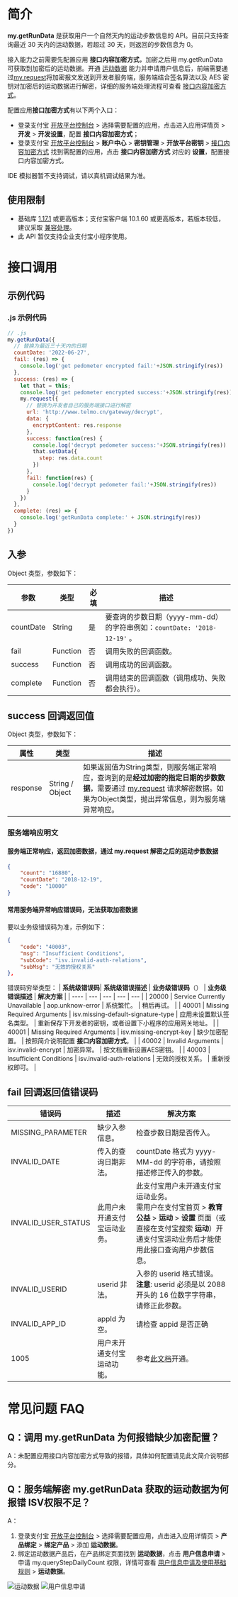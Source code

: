 # 简介
**my.getRunData** 是获取用户一个自然天内的运动步数信息的 API。目前只支持查询最近 30 天内的运动数据，若超过 30 天，则返回的步数信息为 0。

接入能力之前需要先配置应用 **接口内容加密方式**，加密之后用 my.getRunData 可获取到加密后的运动数据。开通 [运动数据](https://opendocs.alipay.com/mini/introduce/rundata) 能力并申请用户信息后，前端需要通过[my.request](https://opendocs.alipay.com/mini/api/owycmh)将加密报文发送到开发者服务端，服务端结合签名算法以及 AES 密钥对加密后的运动数据进行解密，详细的服务端处理流程可查看 [接口内容加密方式](https://opendocs.alipay.com/common/02mse3)。

配置应用**接口加密方式**有以下两个入口：
  - 登录支付宝 [开放平台控制台](https://open.alipay.com/dev/workspace) > 选择需要配置的应用，点击进入应用详情页 > **开发** > **开发设置**，配置 **接口内容加密方式**；
  - 登录支付宝 [开放平台控制台](https://open.alipay.com/dev/workspace) > **账户中心** > **密钥管理** > **开放平台密钥** > [接口内容加密方式](https://openhome.alipay.com/dev/workspace/key-manage) 找到需配置的应用，点击 **接口内容加密方式** 对应的 **设置**，配置接口内容加密方式。

IDE 模拟器暂不支持调试，请以真机调试结果为准。

## 使用限制

- 基础库 [1.17.1](https://opendocs.alipay.com/mini/framework/lib) 或更高版本；支付宝客户端 10.1.60 或更高版本，若版本较低，建议采取 [兼容处理](https://opendocs.alipay.com/mini/framework/compatibility)。
- 此 API 暂仅支持企业支付宝小程序使用。

# 接口调用

## 示例代码

### .js 示例代码
```javascript
// .js
my.getRunData({
  // 替换为最近三十天内的日期
  countDate: '2022-06-27',
  fail: (res) => {
    console.log('get pedometer encrypted fail:'+JSON.stringify(res))
  },
  success: (res) => {
    let that = this;
    console.log('get pedometer encrypted success:'+JSON.stringify(res))
    my.request({
      // 替换为开发者自己的服务端接口进行解密
      url: 'http://www.telmo.cn/gateway/decrypt',
      data: {
        encryptContent: res.response
      },
      success: function(res) {
        console.log('decrypt pedometer success:'+JSON.stringify(res))
        that.setData({
          step: res.data.count
        })
      },
      fail: function(res) {
        console.log('decrypt pedometer fail:'+JSON.stringify(res))
      }
    })
  },
  complete: (res) => {
    console.log('getRunData complete:' + JSON.stringify(res))
  }
})
```

## 入参

Object 类型，参数如下：

| **参数** | **类型** | **必填** | **描述** |
| --- | --- | --- | --- |
| countDate | String | 是 | 要查询的步数日期（yyyy-mm-dd）的字符串例如：`countDate: '2018-12-19'` 。 |
| fail | Function | 否 | 调用失败的回调函数。 |
| success | Function | 否 | 调用成功的回调函数。 |
| complete | Function | 否 | 调用结束的回调函数（调用成功、失败都会执行）。 |

## success 回调返回值 

Object 类型，参数如下：

| **属性** | **类型** | **描述** |
| --- | --- | --- |
| response | String / Object | 如果返回值为String类型，则服务端正常响应，查询到的是**经过加密的指定日期的步数数据**，需要通过 [my.request](https://opendocs.alipay.com/mini/api/owycmh) 请求解密数据。如果为Object类型，抛出异常信息，则为服务端异常响应。 |

### 服务端响应明文
#### 服务端正常响应，返回加密数据，通过 my.request 解密之后的运动步数数据
```json
{
    "count": "16880",
    "countDate": "2018-12-19",
    "code": "10000"
}
```
#### 常用服务端异常响应错误码，无法获取加密数据

要以业务级错误码为准，示例如下：

```json
{
    "code": "40003",
    "msg": "Insufficient Conditions",
    "subCode": "isv.invalid-auth-relations",
    "subMsg": "无效的授权关系"
},
```
错误码穷举类型：
| **系统级错误码**| **系统级错误描述** | **业务级错误码**（）  | **业务级错误描述** | **解决方案** |
| ---- | --- | --- | --- | --- |
| 20000 | Service Currently Unavailable | aop.unknow-error | 系统繁忙。 | 稍后再试。 |
| 40001 | Missing Required Arguments | isv.missing-default-signature-type | 应用未设置默认签名类型。 | 重新保存下开发者的密钥，或者设置下小程序的应用网关地址。 |
| 40001 | Missing Required Arguments  | isv.missing-encrypt-key | 缺少加密配置。 | 按照简介说明配置 **接口内容加密方式**。 |
| 40002 | Invalid Arguments  | isv.invalid-encrypt | 加密异常。 | 按文档重新设置AES密钥。 |
| 40003 | Insufficient Conditions | isv.invalid-auth-relations | 无效的授权关系。 | 重新授权即可。 |


## fail 回调返回值错误码
| **错误码** | **描述** | **解决方案** |
| --- | --- | --- |
| MISSING_PARAMETER | 缺少入参信息。 | 检查步数日期是否传入。 |
| INVALID_DATE | 传入的查询日期非法。 | countDate 格式为 yyyy-MM-dd 的字符串，请按照描述修正传入的参数。 |
| INVALID_USER_STATUS | 此用户未开通支付宝运动业务。 | 此支付宝用户未开通支付宝运动业务。<br />需用户在支付宝首页 > **教育公益** > **运动** > **设置** 页面（或直接在支付宝搜索 **运动**）开通支付宝运动业务后才能使用此接口查询用户步数信息。 |
| INVALID_USERID | userid 非法。 | 入参的 userid 格式错误。<br />**注意**: userid 必须是以 2088 开头的 16 位数字字符串，请修正此参数。 |
| INVALID_APP_ID | appId 为空。 | 请检查 appid 是否正确 |
| 1005 | 用户未开通支付宝运动功能。 | 参考[此文档](https://opendocs.alipay.com/mini/introduce/rundata)开通。 |

# 常见问题 FAQ

## Q：调用 my.getRunData 为何报错缺少加密配置？
A：未配置应用接口内容加密方式导致的报错，具体如何配置请见此文简介说明部分。

## Q：服务端解密 my.getRunData 获取的运动数据为何报错 ISV权限不足？
A：
1. 登录支付宝 [开放平台控制台](https://open.alipay.com/dev/workspace) > 选择需要配置应用，点击进入应用详情页 > **产品绑定** > **绑定产品** > 添加 **运动数据**。
2. 绑定运动数据产品后，在产品绑定页面找到 **运动数据**，点击 **用户信息申请** > 申请 my.queryStepDailyCount 权限，详情可查看 [用户信息申请及使用基础规则](https://opendocs.alipay.com/common/02kkuu) > **运动数据**。

![运动数据](https://gw.alipayobjects.com/mdn/rms_390dfd/afts/img/A*9BfURadvtPUAAAAAAAAAAAAAARQnAQ)
![用户信息申请](https://gw.alipayobjects.com/mdn/rms_390dfd/afts/img/A*-PA8QLoNqPQAAAAAAAAAAAAAARQnAQ)

